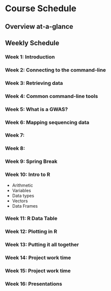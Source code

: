 # Course Schedule

## Overview at-a-glance

## Weekly Schedule

### Week 1: Introduction
### Week 2: Connecting to the command-line
### Week 3: Retrieving data
### Week 4: Common command-line tools
### Week 5: What is a GWAS?
### Week 6: Mapping sequencing data
### Week 7:
### Week 8:
### Week 9: Spring Break
### Week 10: Intro to R
  * Arithmetic
  * Variables
  * Data types
  * Vectors
  * Data Frames
### Week 11: R Data Table
### Week 12: Plotting in R
### Week 13: Putting it all together
### Week 14: Project work time
### Week 15: Project work time
### Week 16: Presentations

